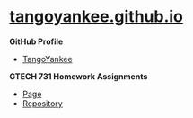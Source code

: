 # [tangoyankee.github.io](https:tangoyankee.github.io)

**GitHub Profile**
- [TangoYankee](https://github.com/TangoYankee)

**GTECH 731 Homework Assignments**
- [Page](https://tangoyankee.github.io/gtech_731-geocomp-hw)
- [Repository](https://github.com/tangoyankee/gtech_731-geocomp-hw)
